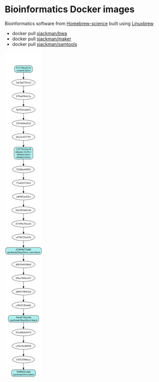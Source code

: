 Bioinformatics Docker images
================================================================================

Bioinformatics software from [Homebrew-science][] built using [Linuxbrew][]

[Homebrew-science]: https://github.com/Homebrew/homebrew-science
[Linuxbrew]: http://brew.sh/linuxbrew/

+ docker pull [sjackman/bwa](bwa/)
+ docker pull [sjackman/maker](maker/)
+ docker pull [sjackman/samtools](samtools/)

![Docker images](docker-images.png)
